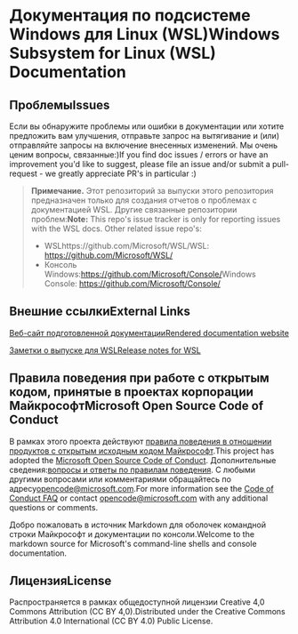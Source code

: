 # <a name="windows-subsystem-for-linux-wsl-documentation"></a><span data-ttu-id="d4ae1-101">Документация по подсистеме Windows для Linux (WSL)</span><span class="sxs-lookup"><span data-stu-id="d4ae1-101">Windows Subsystem for Linux (WSL) Documentation</span></span>

## <a name="issues"></a><span data-ttu-id="d4ae1-102">Проблемы</span><span class="sxs-lookup"><span data-stu-id="d4ae1-102">Issues</span></span>
<span data-ttu-id="d4ae1-103">Если вы обнаружите проблемы или ошибки в документации или хотите предложить вам улучшения, отправьте запрос на вытягивание и (или) отправляйте запросы на включение внесенных изменений. Мы очень ценим вопросы, связанные:)</span><span class="sxs-lookup"><span data-stu-id="d4ae1-103">If you find doc issues / errors or have an improvement you'd like to suggest, please file an issue and/or submit a pull-request - we greatly appreciate PR's in particular :)</span></span>

> <span data-ttu-id="d4ae1-104">**Примечание.** Этот репозиторий за выпуски этого репозитория предназначен только для создания отчетов о проблемах с документацией WSL. Другие связанные репозитории проблем:</span><span class="sxs-lookup"><span data-stu-id="d4ae1-104">**Note:** This repo's issue tracker is only for reporting issues with the WSL docs. Other related issue repo's:</span></span>
> * <span data-ttu-id="d4ae1-105">WSLhttps://github.com/Microsoft/WSL/</span><span class="sxs-lookup"><span data-stu-id="d4ae1-105">WSL: https://github.com/Microsoft/WSL/</span></span>
> * <span data-ttu-id="d4ae1-106">Консоль Windows:https://github.com/Microsoft/Console/</span><span class="sxs-lookup"><span data-stu-id="d4ae1-106">Windows Console: https://github.com/Microsoft/Console/</span></span>

## <a name="external-links"></a><span data-ttu-id="d4ae1-107">Внешние ссылки</span><span class="sxs-lookup"><span data-stu-id="d4ae1-107">External Links</span></span>

[<span data-ttu-id="d4ae1-108">Веб-сайт подготовленной документации</span><span class="sxs-lookup"><span data-stu-id="d4ae1-108">Rendered documentation website</span></span>](https://docs.microsoft.com/windows/wsl/) 

[<span data-ttu-id="d4ae1-109">Заметки о выпуске для WSL</span><span class="sxs-lookup"><span data-stu-id="d4ae1-109">Release notes for WSL</span></span>](https://docs.microsoft.com/windows/wsl/release-notes)

## <a name="microsoft-open-source-code-of-conduct"></a><span data-ttu-id="d4ae1-110">Правила поведения при работе с открытым кодом, принятые в проектах корпорации Майкрософт</span><span class="sxs-lookup"><span data-stu-id="d4ae1-110">Microsoft Open Source Code of Conduct</span></span>

<span data-ttu-id="d4ae1-111">В рамках этого проекта действуют [правила поведения в отношении продуктов с открытым исходным кодом Майкрософт](https://opensource.microsoft.com/codeofconduct/).</span><span class="sxs-lookup"><span data-stu-id="d4ae1-111">This project has adopted the [Microsoft Open Source Code of Conduct](https://opensource.microsoft.com/codeofconduct/).</span></span>
<span data-ttu-id="d4ae1-112">Дополнительные сведения:[вопросы и ответы по правилам поведения](https://opensource.microsoft.com/codeofconduct/faq/). С любыми другими вопросами или комментариями обращайтесь по адресу[opencode@microsoft.com](mailto:opencode@microsoft.com).</span><span class="sxs-lookup"><span data-stu-id="d4ae1-112">For more information see the [Code of Conduct FAQ](https://opensource.microsoft.com/codeofconduct/faq/) or contact [opencode@microsoft.com](mailto:opencode@microsoft.com) with any additional questions or comments.</span></span>

<span data-ttu-id="d4ae1-113">Добро пожаловать в источник Markdown для оболочек командной строки Майкрософт и документации по консоли.</span><span class="sxs-lookup"><span data-stu-id="d4ae1-113">Welcome to the markdown source for Microsoft's command-line shells and console documentation.</span></span>

## <a name="license"></a><span data-ttu-id="d4ae1-114">Лицензия</span><span class="sxs-lookup"><span data-stu-id="d4ae1-114">License</span></span>
<span data-ttu-id="d4ae1-115">Распространяется в рамках общедоступной лицензии Creative 4,0 Commons Attribution (CC BY 4,0).</span><span class="sxs-lookup"><span data-stu-id="d4ae1-115">Distributed under the Creative Commons Attribution 4.0 International (CC BY 4.0) Public License.</span></span>
